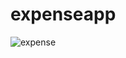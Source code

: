 # expenseapp
![expense](https://user-images.githubusercontent.com/51195476/86023992-46831f80-b9e1-11ea-8fdc-547dd562eb46.PNG)
